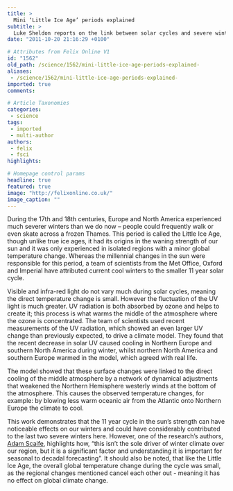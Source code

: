 ```yaml
---
title: >
  Mini ‘Little Ice Age’ periods explained
subtitle: >
  Luke Sheldon reports on the link between solar cycles and severe winters
date: "2011-10-20 21:16:29 +0100"

# Attributes from Felix Online V1
id: "1562"
old_path: /science/1562/mini-little-ice-age-periods-explained-
aliases:
 - /science/1562/mini-little-ice-age-periods-explained-
imported: true
comments:

# Article Taxonomies
categories:
 - science
tags:
 - imported
 - multi-author
authors:
 - felix
 - fsci
highlights:

# Homepage control params
headline: true
featured: true
image: "http://felixonline.co.uk/"
image_caption: ""
---
```


During the 17th and 18th centuries, Europe and North America experienced much severer winters than we do now – people could frequently walk or even skate across a frozen Thames. This period is called the Little Ice Age, though unlike true ice ages, it had its origins in the waning strength of our sun and it was only experienced in isolated regions with a minor global temperature change. Whereas the millennial changes in the sun were responsible for this period, a team of scientists from the Met Office, Oxford and Imperial have attributed current cool winters to the smaller 11 year solar cycle.

Visible and infra-red light do not vary much during solar cycles, meaning the direct temperature change is small. However the fluctuation of the UV light is much greater. UV radiation is both absorbed by ozone and helps to create it; this process is what warms the middle of the atmosphere where the ozone is concentrated. The team of scientists used recent measurements of the UV radiation, which showed an even larger UV change than previously expected, to drive a climate model. They found that the recent decrease in solar UV caused cooling in Northern Europe and southern North America during winter, whilst northern North America and southern Europe warmed in the model, which agreed with real life.

The model showed that these surface changes were linked to the direct cooling of the middle atmosphere by a network of dynamical adjustments that weakened the Northern Hemisphere westerly winds at the bottom of the atmosphere. This causes the observed temperature changes, for example: by blowing less warm oceanic air from the Atlantic onto Northern Europe the climate to cool.

This work demonstrates that the 11 year cycle in the sun’s strength can have noticeable effects on our winters and could have considerably contributed to the last two severe winters here. However, one of the research’s authors, [Adam Scaife](http://www.metoffice.gov.uk/research/people/adam-scaife), highlights how, “this isn’t the sole driver of winter climate over our region, but it is a significant factor and understanding it is important for seasonal to decadal forecasting”. It should also be noted, that like the Little Ice Age, the overall global temperature change during the cycle was small, as the regional changes mentioned cancel each other out - meaning it has no effect on global climate change.
